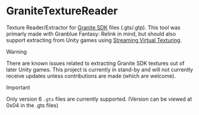 # GraniteTextureReader

Texture Reader/Extractor for [Granite SDK](https://unity.com/products/granite-sdk) files (.gts/.gtp). This tool was primarly made with Granblue Fantasy: Relink in mind, but should also support extracting from Unity games using [Streaming Virtual Texturing](https://docs.unity3d.com/Manual/svt-streaming-virtual-texturing.html).

> [!WARNING]
> There are known issues related to extracting Granite SDK textures out of later Unity games. This project is currently in stand-by and will not currently receive updates unless contributions are made (which are welcome).

> [!IMPORTANT]  
> Only version 6 `.gts` files are currently supported. (Version can be viewed at 0x04 in the .gts files)


